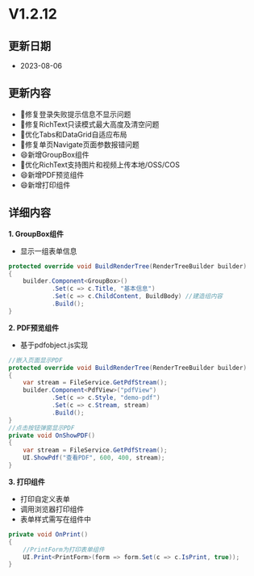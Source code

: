 # V1.2.12

## 更新日期

- 2023-08-06

## 更新内容

- 🐛修复登录失败提示信息不显示问题
- 🐛修复RichText只读模式最大高度及清空问题
- 🔨优化Tabs和DataGrid自适应布局
- 🐛修复单页Navigate页面参数报错问题
- 😄新增GroupBox组件
- 🔨优化RichText支持图片和视频上传本地/OSS/COS
- 😄新增PDF预览组件
- 😄新增打印组件

## 详细内容

**1. GroupBox组件**

- 显示一组表单信息

```csharp
protected override void BuildRenderTree(RenderTreeBuilder builder)
{
    builder.Component<GroupBox>()
            .Set(c => c.Title, "基本信息")
            .Set(c => c.ChildContent, BuildBody) //建造组内容
            .Build();
}
```

**2. PDF预览组件**

- 基于pdfobject.js实现

```csharp
//嵌入页面显示PDF
protected override void BuildRenderTree(RenderTreeBuilder builder)
{
    var stream = FileService.GetPdfStream();
    builder.Component<PdfView>("pdfView")
            .Set(c => c.Style, "demo-pdf")
            .Set(c => c.Stream, stream)
            .Build();
}
//点击按钮弹窗显示PDF
private void OnShowPDF()
{
    var stream = FileService.GetPdfStream();
    UI.ShowPdf("查看PDF", 600, 400, stream);
}
```

**3. 打印组件**

- 打印自定义表单
- 调用浏览器打印组件
- 表单样式需写在组件中

```csharp
private void OnPrint()
{
    //PrintForm为打印表单组件
    UI.Print<PrintForm>(form => form.Set(c => c.IsPrint, true));
}
```
